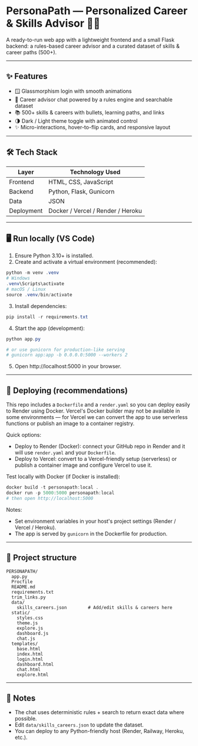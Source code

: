 ﻿# PersonaPath — Personalized Career & Skills Advisor 🧭💼

A ready-to-run web app with a lightweight frontend and a small Flask backend: a rules-based career advisor and a curated dataset of skills & career paths (500+).

---

## ✨ Features

- 🪟 Glassmorphism login with smooth animations
- 💬 Career advisor chat powered by a rules engine and searchable dataset
- 📚 500+ skills & careers with bullets, learning paths, and links
- 🌗 Dark / Light theme toggle with animated control
- ✨ Micro-interactions, hover-to-flip cards, and responsive layout

---

## 🛠 Tech Stack

| Layer      | Technology Used |
|------------|-----------------|
| Frontend   | HTML, CSS, JavaScript |
| Backend    | Python, Flask, Gunicorn |
| Data       | JSON |
| Deployment | Docker / Vercel / Render / Heroku |

---

## 🖥 Run locally (VS Code)

1. Ensure Python 3.10+ is installed.
2. Create and activate a virtual environment (recommended):

```powershell
python -m venv .venv
# Windows
.venv\Scripts\activate
# macOS / Linux
source .venv/bin/activate
```

3. Install dependencies:

```powershell
pip install -r requirements.txt
```

4. Start the app (development):

```powershell
python app.py

# or use gunicorn for production-like serving
# gunicorn app:app -b 0.0.0.0:5000 --workers 2
```

5. Open http://localhost:5000 in your browser.

---

## 🚀 Deploying (recommendations)

This repo includes a `Dockerfile` and a `render.yaml` so you can deploy easily to Render using Docker. Vercel's Docker builder may not be available in some environments — for Vercel we can convert the app to use serverless functions or publish an image to a container registry.

Quick options:

- Deploy to Render (Docker): connect your GitHub repo in Render and it will use `render.yaml` and your `Dockerfile`.
- Deploy to Vercel: convert to a Vercel-friendly setup (serverless) or publish a container image and configure Vercel to use it.

Test locally with Docker (if Docker is installed):

```powershell
docker build -t personapath:local .
docker run -p 5000:5000 personapath:local
# then open http://localhost:5000
```

Notes:

- Set environment variables in your host's project settings (Render / Vercel / Heroku).
- The app is served by `gunicorn` in the Dockerfile for production.

---

## 📁 Project structure

```
PERSONAPATH/
  app.py
  Procfile
  README.md
  requirements.txt
  trim_links.py
  data/
    skills_careers.json        # Add/edit skills & careers here
  static/
    styles.css
    theme.js
    explore.js
    dashboard.js
    chat.js
  templates/
    base.html
    index.html
    login.html
    dashboard.html
    chat.html
    explore.html
```

---

## 📝 Notes

- The chat uses deterministic rules + search to return exact data where possible.
- Edit `data/skills_careers.json` to update the dataset.
- You can deploy to any Python-friendly host (Render, Railway, Heroku, etc.).

